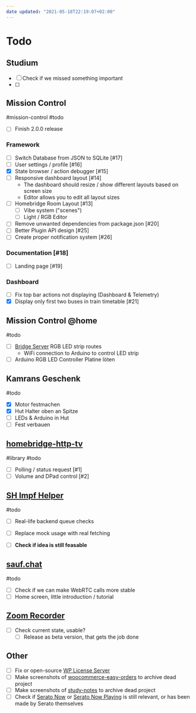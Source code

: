 ```yaml
---
date updated: "2021-05-18T22:19:07+02:00"
---
```


# Todo

## Studium

* [ ] Check if we missed something important
* [ ] 

## Mission Control

\#mission-control #todo

* [ ] Finish 2.0.0 release

### Framework

* [ ] Switch Database from JSON to SQLite [\#17]
* [ ] User settings / profile [\#16]
* [x] State browser / action debugger [\#15]
* [ ] Responsive dashboard layout [\#14]
  * The dashboard should resize / show different layouts based on screen size
  * Editor allows you to edit all layout sizes
* [ ] Homebridge Room Layout [\#13]
  * [ ] Vibe system ("scenes")
  * [ ] Light / RGB Editor
* [ ] Remove unwanted dependencies from package.json [\#20]
* [ ] Better Plugin API design [\#25]
* [ ] Create proper notification system [\#26]

### Documentation [\#18]

* [ ] Landing page [\#19]

### Dashboard

* [ ] Fix top bar actions not displaying (Dashboard & Telemetry)
* [x] Display only first two buses in train timetable [\#21]

## Mission Control @home

\#todo

* [ ] [Bridge Server] RGB LED strip routes
  * WiFi connection to Arduino to control LED strip
* [ ] Arduino RGB LED Controller Platine löten 

## Kamrans Geschenk

\#todo

* [x] Motor festmachen
* [x] Hut Halter oben an Spitze
* [ ] LEDs & Arduino in Hut
* [ ] Fest verbauen

## [homebridge-http-tv]

\#library #todo

* [ ] Polling / status request [\#1]
* [ ] Volume and DPad control [\#2]

## [SH Impf Helper]

\#todo 

* [ ] Real-life backend queue checks

* [ ] Replace mock usage with real fetching

* [ ] **Check if idea is still feasable**

## [sauf.chat]

\#todo

* [ ] Check if we can make WebRTC calls more stable
* [ ] Home screen, little introduction / tutorial

## [Zoom Recorder]

* [ ] Check current state, usable?
  * [ ] Release as beta version, that gets the job done

## Other

* [ ] Fix or open-source [WP License Server]
* [ ] Make screenshots of [woocommerce-easy-orders] to archive dead project
* [ ] Make screenshots of [study-notes] to archive dead project
* [ ] Check if [Serato Now] or [Serato Now Playing] is still relevant, or has been made by Serato themselves

[#17]: https://github.com/Capevace/mission-control/issues/17
[#16]: https://github.com/Capevace/mission-control/issues/16
[#15]: https://github.com/Capevace/mission-control/issues/15
[#14]: https://github.com/Capevace/mission-control/issues/14
[#13]: https://github.com/Capevace/mission-control/issues/13
[#20]: https://github.com/Capevace/mission-control/issues/20
[#25]: https://github.com/Capevace/mission-control/issues/25
[#26]: https://github.com/Capevace/mission-control/issues/26
[#18]: https://github.com/Capevace/mission-control/issues/18
[#19]: https://github.com/Capevace/mission-control/issues/19
[#21]: https://github.com/Capevace/mission-control/issues/21
[Bridge Server]: https://github.com/Capevace/mission-control-bridge-server
[homebridge-http-tv]: https://github.com/Capevace/homebridge-http-tv
[#1]: https://github.com/Capevace/homebridge-http-tv/issues/1
[#2]: https://github.com/Capevace/homebridge-http-tv/issues/2
[SH Impf Helper]: https://github.com/Capevace/impfung.sh
[sauf.chat]: https://github.com/Capevace/saufchat-server
[Zoom Recorder]: https://github.com/Capevace/zoom-recorder
[WP License Server]: https://github.com/Capevace/wp-license-server
[woocommerce-easy-orders]: https://github.com/Capevace/woocommerce-easy-orders
[study-notes]: https://github.com/Capevace/woocommerce-easy-orders
[Serato Now]: https://github.com/Capevace/serato-now
[Serato Now Playing]: https://github.com/Capevace/serato-now-playing
